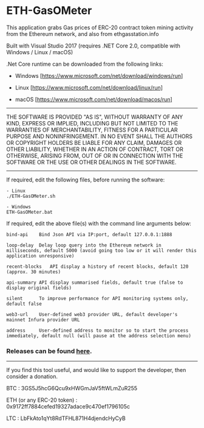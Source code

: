 # ETH-GasOMeter

This application grabs Gas prices of ERC-20 contract token mining activity from the Ethereum network, and also from ethgasstation.info

Built with Visual Studio 2017 (requires .NET Core 2.0, compatible with Windows / Linux / macOS)

.Net Core runtime can be downloaded from the following links:

- Windows [https://www.microsoft.com/net/download/windows/run]

- Linux [https://www.microsoft.com/net/download/linux/run]

- macOS [https://www.microsoft.com/net/download/macos/run]

--------------------------------------------------------------------

THE SOFTWARE IS PROVIDED "AS IS", WITHOUT WARRANTY OF ANY KIND, EXPRESS OR
IMPLIED, INCLUDING BUT NOT LIMITED TO THE WARRANTIES OF MERCHANTABILITY, FITNESS
FOR A PARTICULAR PURPOSE AND NONINFRINGEMENT. IN NO EVENT SHALL THE AUTHORS OR
COPYRIGHT HOLDERS BE LIABLE FOR ANY CLAIM, DAMAGES OR OTHER LIABILITY, WHETHER
IN AN ACTION OF CONTRACT, TORT OR OTHERWISE, ARISING FROM, OUT OF OR IN
CONNECTION WITH THE SOFTWARE OR THE USE OR OTHER DEALINGS IN THE SOFTWARE.

--------------------------------------------------------------------

If required, edit the following files, before running the software:

	- Linux 
	./ETH-GasOMeter.sh
	
	- Windows
	ETH-GasOMeter.bat

If required, edit the above file(s) with the command line arguments below:

	bind-api	Bind Json API via IP:port, default 127.0.0.1:1888
	
	loop-delay	Delay loop query into the Ethereum network in milliseconds, default 5000 (avoid going too low or it will render this application unresponsive)

	recent-blocks	API display a history of recent blocks, default 120 (approx. 30 minutes)
	
	api-summary	API display summarised fields, default true (false to display original fields)
	
	silent		To improve performance for API monitoring systems only, default false
	
	web3-url	User-defined web3 provider URL, default developer's mainnet Infura provider URL
	
	address		User-defined address to monitor so to start the process immediately, default null (will pause at the address selection menu)	

### Releases can be found [here](https://github.com/lwYeo/ETH-GasOMeter/releases).

--------------------------------------------------------------------

If you find this tool useful, and would like to support the developer, then consider a donation.

BTC						:	3GS5J5hcG6Qcu9xHWGmJaV5ftWLmZuR255

ETH (or any ERC-20 token)	:	0x9172ff7884cefed19327adace9c470ef1796105c

LTC						:	LbFkAto1qYt8RdTFHL871H4djendcHyCyB
